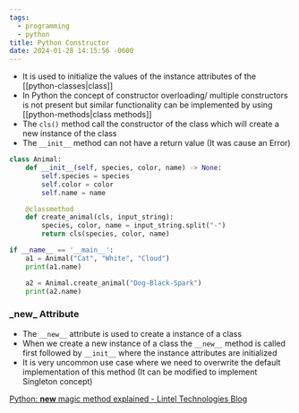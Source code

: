 ```yaml
---
tags:
  - programming
  - python
title: Python Constructor
date: 2024-01-28 14:15:56 -0600
---
```


* It is used to initialize the values of the instance attributes of the [[python-classes|class]]
* In Python the concept of constructor overloading/ multiple constructors is not present but similar functionality can be implemented by using [[python-methods|class methods]]
* The `cls()` method call the constructor of the class which will create a new instance of the class
* The `__init__` method can not have a return value (It was cause an Error)

````python
class Animal:
    def __init__(self, species, color, name) -> None:
        self.species = species
        self.color = color
        self.name = name

    @classmethod
    def create_animal(cls, input_string):
        species, color, name = input_string.split("-")
        return cls(species, color, name)

if __name__ == '__main__':
    a1 = Animal("Cat", "White", "Cloud")
    print(a1.name)

    a2 = Animal.create_animal("Dog-Black-Spark")
    print(a2.name)
````

### \_new\_ Attribute

* The `__new__` attribute is used to create a instance of a class
* When we create a new instance of a class the `__new__` method is called first followed by `__init__` where the instance attributes are initialized
* It is very uncommon use case where we need to overwrite the default implementation of this method (It can be modified to implement Singleton concept)

[Python: **new** magic method explained - Lintel Technologies Blog](https://howto.lintel.in/python-__new__-magic-method-explained/)
